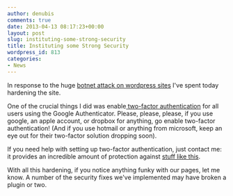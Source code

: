 ```yaml
---
author: denubis
comments: true
date: 2013-04-13 08:17:23+00:00
layout: post
slug: instituting-some-strong-security
title: Instituting some Strong Security
wordpress_id: 813
categories:
- News
---
```


In response to the huge [botnet attack on wordpress sites](http://www.theverge.com/2013/4/13/4218846/massive-botnet-using-brute-force-attack-to-target-wordpress-sites) I've spent today hardening the site.

One of the crucial things I did was enable[ two-factor authentication](http://www.google.com/landing/2step/) for all users using the Google Authenticator. Please, please, please, if you use google, an apple account, or dropbox for anything, go enable two-factor authentication! (And if you use hotmail or anything from microsoft, keep an eye out for their two-factor solution dropping soon).

If you need help with setting up two-factor authentication, just contact me: it provides an incredible amount of protection against [stuff like this](http://www.wired.com/gadgetlab/2012/08/apple-amazon-mat-honan-hacking/all/).

With all this hardening, if you notice anything funky with our pages, let me know. A number of the security fixes we've implemented may have broken a plugin or two.
